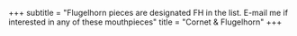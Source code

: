 +++
subtitle = "Flugelhorn pieces are designated FH in the list. E-mail me if interested in any of these mouthpieces"
title = "Cornet & Flugelhorn" 
+++

